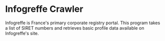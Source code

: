 # Infogreffe Crawler
Infogreffe is France's primary corporate registry portal. This program takes a list of SIRET numbers and retrieves basic profile data available on Infogreffe's site.  
